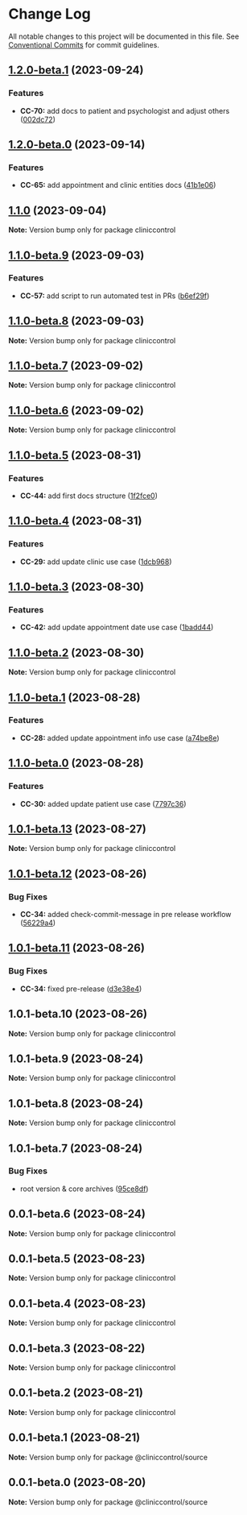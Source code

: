 # Change Log

All notable changes to this project will be documented in this file.
See [Conventional Commits](https://conventionalcommits.org) for commit guidelines.

## [1.2.0-beta.1](https://github.com/ItaloRAmaral/cliniccontrol/compare/cliniccontrol@1.2.0-beta.0...cliniccontrol@1.2.0-beta.1) (2023-09-24)

### Features

- **CC-70:** add docs to patient and psychologist and adjust others ([002dc72](https://github.com/ItaloRAmaral/cliniccontrol/commit/002dc7212cb4cd55572aa6c919e335ea6883e739))

## [1.2.0-beta.0](https://github.com/ItaloRAmaral/cliniccontrol/compare/cliniccontrol@1.1.0...cliniccontrol@1.2.0-beta.0) (2023-09-14)

### Features

- **CC-65:** add appointment and clinic entities docs ([41b1e06](https://github.com/ItaloRAmaral/cliniccontrol/commit/41b1e0698f24955b55db227a6342fc3cc7623b0a))

## [1.1.0](https://github.com/ItaloRAmaral/cliniccontrol/compare/cliniccontrol@1.1.0-beta.9...cliniccontrol@1.1.0) (2023-09-04)

**Note:** Version bump only for package cliniccontrol

## [1.1.0-beta.9](https://github.com/ItaloRAmaral/cliniccontrol/compare/cliniccontrol@1.1.0-beta.8...cliniccontrol@1.1.0-beta.9) (2023-09-03)

### Features

- **CC-57:** add script to run automated test in PRs ([b6ef29f](https://github.com/ItaloRAmaral/cliniccontrol/commit/b6ef29f85f911312890a6e59b8bc13ee592abda5))

## [1.1.0-beta.8](https://github.com/ItaloRAmaral/cliniccontrol/compare/cliniccontrol@1.1.0-beta.7...cliniccontrol@1.1.0-beta.8) (2023-09-03)

**Note:** Version bump only for package cliniccontrol

## [1.1.0-beta.7](https://github.com/ItaloRAmaral/cliniccontrol/compare/cliniccontrol@1.1.0-beta.6...cliniccontrol@1.1.0-beta.7) (2023-09-02)

**Note:** Version bump only for package cliniccontrol

## [1.1.0-beta.6](https://github.com/ItaloRAmaral/cliniccontrol/compare/cliniccontrol@1.1.0-beta.5...cliniccontrol@1.1.0-beta.6) (2023-09-02)

**Note:** Version bump only for package cliniccontrol

## [1.1.0-beta.5](https://github.com/ItaloRAmaral/cliniccontrol/compare/cliniccontrol@1.1.0-beta.4...cliniccontrol@1.1.0-beta.5) (2023-08-31)

### Features

- **CC-44:** add first docs structure ([1f2fce0](https://github.com/ItaloRAmaral/cliniccontrol/commit/1f2fce00f9006dc46595e971f96859a7d75b60ea))

## [1.1.0-beta.4](https://github.com/ItaloRAmaral/cliniccontrol/compare/cliniccontrol@1.1.0-beta.3...cliniccontrol@1.1.0-beta.4) (2023-08-31)

### Features

- **CC-29:** add update clinic use case ([1dcb968](https://github.com/ItaloRAmaral/cliniccontrol/commit/1dcb968890a4506fd7fac344d4ecc755ca4d0859))

## [1.1.0-beta.3](https://github.com/ItaloRAmaral/cliniccontrol/compare/cliniccontrol@1.1.0-beta.2...cliniccontrol@1.1.0-beta.3) (2023-08-30)

### Features

- **CC-42:** add update appointment date use case ([1badd44](https://github.com/ItaloRAmaral/cliniccontrol/commit/1badd444cabd4f19c6568fc3f487ceb3507d8ace))

## [1.1.0-beta.2](https://github.com/ItaloRAmaral/cliniccontrol/compare/cliniccontrol@1.1.0-beta.1...cliniccontrol@1.1.0-beta.2) (2023-08-30)

**Note:** Version bump only for package cliniccontrol

## [1.1.0-beta.1](https://github.com/ItaloRAmaral/cliniccontrol/compare/cliniccontrol@1.1.0-beta.0...cliniccontrol@1.1.0-beta.1) (2023-08-28)

### Features

- **CC-28:** added update appointment info use case ([a74be8e](https://github.com/ItaloRAmaral/cliniccontrol/commit/a74be8e762a9543fca09e4406f30c46b9f7444bf))

## [1.1.0-beta.0](https://github.com/ItaloRAmaral/cliniccontrol/compare/cliniccontrol@1.0.1-beta.13...cliniccontrol@1.1.0-beta.0) (2023-08-28)

### Features

- **CC-30:** added update patient use case ([7797c36](https://github.com/ItaloRAmaral/cliniccontrol/commit/7797c3689146c4bb89c228af945c5796200bc464))

## [1.0.1-beta.13](https://github.com/ItaloRAmaral/cliniccontrol/compare/cliniccontrol@1.0.1-beta.12...cliniccontrol@1.0.1-beta.13) (2023-08-27)

**Note:** Version bump only for package cliniccontrol

## [1.0.1-beta.12](https://github.com/ItaloRAmaral/cliniccontrol/compare/cliniccontrol@1.0.1-beta.11...cliniccontrol@1.0.1-beta.12) (2023-08-26)

### Bug Fixes

- **CC-34:** added check-commit-message in pre release workflow ([56229a4](https://github.com/ItaloRAmaral/cliniccontrol/commit/56229a411f3814c485ef6a768bfe85f6e33a9ca8))

## [1.0.1-beta.11](https://github.com/ItaloRAmaral/cliniccontrol/compare/cliniccontrol@1.0.1-beta.10...cliniccontrol@1.0.1-beta.11) (2023-08-26)

### Bug Fixes

- **CC-34:** fixed pre-release ([d3e38e4](https://github.com/ItaloRAmaral/cliniccontrol/commit/d3e38e4c2e27e24d19b4d7d44e784b172d1d6756))

## 1.0.1-beta.10 (2023-08-26)

**Note:** Version bump only for package cliniccontrol

## 1.0.1-beta.9 (2023-08-24)

**Note:** Version bump only for package cliniccontrol

## 1.0.1-beta.8 (2023-08-24)

**Note:** Version bump only for package cliniccontrol

## 1.0.1-beta.7 (2023-08-24)

### Bug Fixes

- root version & core archives ([95ce8df](https://github.com/ItaloRAmaral/cliniccontrol/commit/95ce8df59c50c20cec708207075cb638c562c75e))

## 0.0.1-beta.6 (2023-08-24)

**Note:** Version bump only for package cliniccontrol

## 0.0.1-beta.5 (2023-08-23)

**Note:** Version bump only for package cliniccontrol

## 0.0.1-beta.4 (2023-08-23)

**Note:** Version bump only for package cliniccontrol

## 0.0.1-beta.3 (2023-08-22)

**Note:** Version bump only for package cliniccontrol

## 0.0.1-beta.2 (2023-08-21)

**Note:** Version bump only for package cliniccontrol

## 0.0.1-beta.1 (2023-08-21)

**Note:** Version bump only for package @cliniccontrol/source

## 0.0.1-beta.0 (2023-08-20)

**Note:** Version bump only for package @cliniccontrol/source
